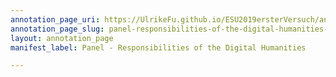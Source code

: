```yaml
---
annotation_page_uri: https://UlrikeFu.github.io/ESU2019ersterVersuch/annotations/panel-responsibilities-of-the-digital-humanities-canvas-1-no-speaker.json
annotation_page_slug: panel-responsibilities-of-the-digital-humanities-canvas-1-no-speaker
layout: annotation_page
manifest_label: Panel - Responsibilities of the Digital Humanities

---
```


